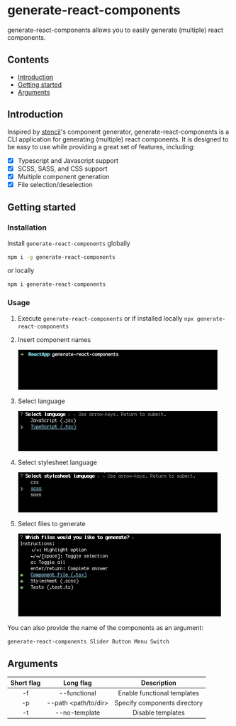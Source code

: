 # generate-react-components

 generate-react-components allows you to easily generate (multiple) react
 components.
 
## Contents
 
 * [Introduction](#introduction)
 * [Getting started](#getting-started)
 * [Arguments](#arguments)
 
## Introduction
 
 Inspired by [stencil](http://stenciljs.com/)'s component generator, generate-react-components is a CLI application
 for generating (multiple) react components. It is designed to be easy to use while providing a great set of features,
 including:

- [x] Typescript and Javascript support
- [x] SCSS, SASS, and CSS support
- [x] Multiple component generation
- [x] File selection/deselection
 
## Getting started

### Installation

Install `generate-react-components` globally

```bash
npm i -g generate-react-components
```

or locally
```bash
npm i generate-react-components
```

### Usage

1. Execute `generate-react-components` or if installed locally `npx generate-react-components`

2. Insert component names

    ![Alt names](https://raw.githubusercontent.com/P1NHE4D/create-react-components/master/media/names.gif)

3. Select language

    ![Alt language](https://raw.githubusercontent.com/P1NHE4D/create-react-components/master/media/language.gif)

4. Select stylesheet language

    ![Alt stylesheet](https://raw.githubusercontent.com/P1NHE4D/create-react-components/master/media/stylesheet.gif)

5. Select files to generate

    ![Alt selection](https://raw.githubusercontent.com/P1NHE4D/create-react-components/master/media/selection.gif)

You can also provide the name of the components as an argument:
```bash
generate-react-components Slider Button Menu Switch
```

## Arguments

| Short flag | Long flag             | Description                  |
| :--------: | :--------------------:| :--------------------------: |
| -f         | --functional          | Enable functional templates  |
| -p         | --path <path/to/dir>  | Specify components directory |
| -t         | --no-template         | Disable templates            |

